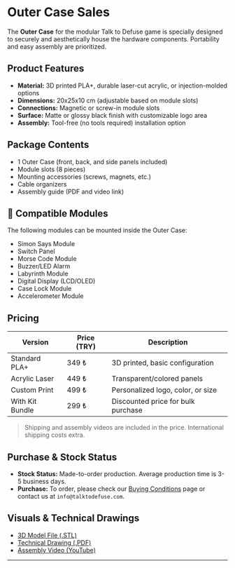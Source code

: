 #  Outer Case Sales

The **Outer Case** for the modular Talk to Defuse game is specially designed to securely and aesthetically house the hardware components. Portability and easy assembly are prioritized.

##  Product Features

- **Material:** 3D printed PLA+, durable laser-cut acrylic, or injection-molded options  
- **Dimensions:** 20x25x10 cm (adjustable based on module slots)  
- **Connections:** Magnetic or screw-in module slots  
- **Surface:** Matte or glossy black finish with customizable logo area  
- **Assembly:** Tool-free (no tools required) installation option  

##  Package Contents

- 1 Outer Case (front, back, and side panels included)  
- Module slots (8 pieces)  
- Mounting accessories (screws, magnets, etc.)  
- Cable organizers  
- Assembly guide (PDF and video link)  

## 🔌 Compatible Modules

The following modules can be mounted inside the Outer Case:

- Simon Says Module  
- Switch Panel  
- Morse Code Module  
- Buzzer/LED Alarm  
- Labyrinth Module  
- Digital Display (LCD/OLED)  
- Case Lock Module  
- Accelerometer Module  

##  Pricing

| Version          | Price (TRY) | Description                         |
|------------------|-------------|------------------------------------|
| Standard PLA+    | 349 ₺       | 3D printed, basic configuration    |
| Acrylic Laser    | 449 ₺       | Transparent/colored panels          |
| Custom Print     | 499 ₺       | Personalized logo, color, or size   |
| With Kit Bundle  | 299 ₺       | Discounted price for bulk purchase  |

>  Shipping and assembly videos are included in the price. International shipping costs extra.

##  Purchase & Stock Status

- **Stock Status:** Made-to-order production. Average production time is 3-5 business days.  
- **Purchase:** To order, please check our [Buying Conditions](buying-conditions.md) page or contact us at `info@talktodefuse.com`.

##  Visuals & Technical Drawings

- [3D Model File (.STL)](../downloads/outer-case.stl)  
- [Technical Drawing (.PDF)](../downloads/outer-case.pdf)  
- [Assembly Video (YouTube)](https://youtube.com/@talktodefuse)

---


